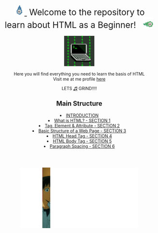 <div align ="center">

<h1 style="font-weight:normal">
  <a href="https://sourcerer.io">
    <img src=https://github.com/UP210630/UP210630_CPP/blob/main/Imagenes/Fireee.webp
    alt="Gif1" width=35>
  </a>
  &nbsp;Welcome to the repository to learn about HTML as a Beginner! &nbsp;
  <img src=https://github.com/UP210630/UP210630_CPP/blob/main/Imagenes/Tad2ZrQ.gif 
    alt="gif2" width=35>

</div>

  <div align ="CENTER">
  <img  height="100" src="/media/matrixgif.gif"
  </div>

Here you will find everything you need to learn the basis of HTML <br>
Visit me at me profile [here](https://github.com/wrenchtech)


LETS    [♫](https://www.youtube.com/watch?v=H6Q4s_ZdvAQ)   GRIND!!!!

<div align ="center">
<h2>Main Structure</h2>
</div>

<o>
    <li><a href="/Introduction.txt">  INTRODUCTION</a></li>
    <li><a href="/SECTIONS/SECTION 1.txt">   What is HTML? - SECTION 1</a></li>
    <li><a href="/SECTIONS/SECTION 2.txt">   Tag, Element & Attribute - SECTION 2</a></li>
    <li><a href="/SECTIONS/SECTION 3.html">  Basic Structure of a Web Page - SECTION 3</a></li>
    <li><a href="/SECTIONS/SECTION 4.html">  HTML Head Tag - SECTION 4</a></li>
    <li><a href="/SECTIONS/SECTION 7.html">  HTML Body Tag - SECTION 5</a></li>
    <li><a href="/SECTIONS/SECTION 6.html">  Paragraph Spacing - SECTION 6</a></li>

 <br><br><div align ="CENTER">
<img alt="c++" height="200" src="https://github.com/UP210630/UP210630_CPP/blob/main/Imagenes/PositiveWhisperedAmethystgemclam-max-1mb.gif"/>
</div>    